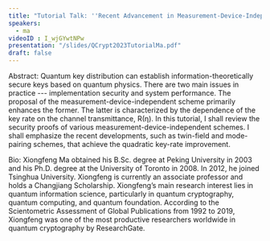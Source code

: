 ```yaml
---
title: "Tutorial Talk: ''Recent Advancement in Measurement-Device-Independent Quantum Key Distribution'' "
speakers:
  - ma
videoID : I_wjGYwtNPw
presentation: "/slides/QCrypt2023TutorialMa.pdf"
draft: false
---
```

Abstract: Quantum key distribution can establish information-theoretically secure keys based on quantum physics. There are two main issues in practice --- implementation security and system performance. The proposal of the measurement-device-independent scheme primarily enhances the former. The latter is characterized by the dependence of the key rate on the channel transmittance, R(η). In this tutorial, I shall review the security proofs of various measurement-device-independent schemes. I shall emphasize the recent developments, such as twin-field and mode-pairing schemes, that achieve the quadratic key-rate improvement.

Bio: Xiongfeng Ma obtained his B.Sc. degree at Peking University in 2003 and his Ph.D. degree at the University of Toronto in 2008. In 2012, he joined Tsinghua University. Xiongfeng is currently an associate professor and holds a Changjiang Scholarship. Xiongfeng’s main research interest lies in quantum information science, particularly in quantum cryptography, quantum computing, and quantum foundation. According to the Scientometric Assessment of Global Publications from 1992 to 2019, Xiongfeng was one of the most productive researchers worldwide in quantum cryptography by ResearchGate.

<!-- fields to use above: -->
<!-- videoId: "Vfl9pPh6ipI" -->
<!-- presentation: "/slides/invited-MargaridaPereira.pdf" -->
